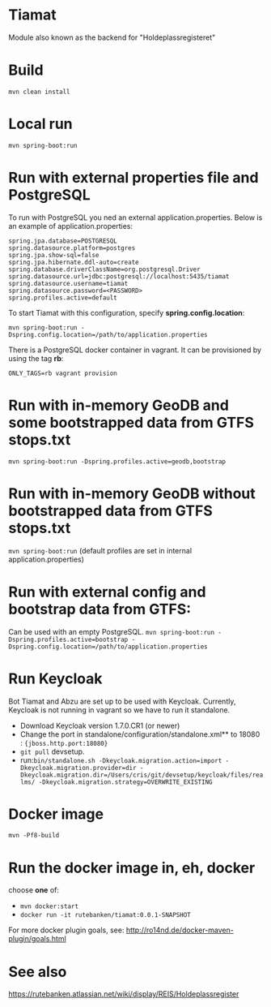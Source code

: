 # Tiamat

Module also known as the backend for "Holdeplassregisteret"

# Build
 ```mvn clean install```

# Local run
 ```mvn spring-boot:run```

# Run with external properties file and PostgreSQL
To run with PostgreSQL you ned an external application.properties.
Below is an example of application.properties:
```
spring.jpa.database=POSTGRESQL
spring.datasource.platform=postgres
spring.jpa.show-sql=false
spring.jpa.hibernate.ddl-auto=create
spring.database.driverClassName=org.postgresql.Driver
spring.datasource.url=jdbc:postgresql://localhost:5435/tiamat
spring.datasource.username=tiamat
spring.datasource.password=<PASSWORD>
spring.profiles.active=default
```

To start Tiamat with this configuration, specify **spring.config.location**:

```mvn spring-boot:run -Dspring.config.location=/path/to/application.properties```

There is a PostgreSQL docker container in vagrant. It can be provisioned by using the tag **rb**:

```ONLY_TAGS=rb vagrant provision```

# Run with in-memory GeoDB and some bootstrapped data from GTFS stops.txt
```mvn spring-boot:run -Dspring.profiles.active=geodb,bootstrap```

# Run with in-memory GeoDB without bootstrapped data from GTFS stops.txt
```mvn spring-boot:run```
(default profiles are set in internal application.properties)

# Run with external config **and** bootstrap data from GTFS:
Can be used with an empty PostgreSQL.
```mvn spring-boot:run -Dspring.profiles.active=bootstrap -Dspring.config.location=/path/to/application.properties```


# Run Keycloak
Bot Tiamat and Abzu are set up to be used with Keycloak. Currently, Keycloak is not running in vagrant so we have to run it standalone.

* Download Keycloak version 1.7.0.CR1 (or newer)
* Change the port in standalone/configuration/standalone.xml** to 18080 : ```{jboss.http.port:18080}```
* ```git pull``` devsetup.
* run:```bin/standalone.sh -Dkeycloak.migration.action=import -Dkeycloak.migration.provider=dir -Dkeycloak.migration.dir=/Users/cris/git/devsetup/keycloak/files/realms/ -Dkeycloak.migration.strategy=OVERWRITE_EXISTING```

# Docker image
 ```mvn -Pf8-build```

# Run the docker image in, eh, docker
choose **one** of:

* ```mvn docker:start```
* ```docker run -it rutebanken/tiamat:0.0.1-SNAPSHOT```

For more docker plugin goals, see: http://ro14nd.de/docker-maven-plugin/goals.html


# See also
https://rutebanken.atlassian.net/wiki/display/REIS/Holdeplassregister